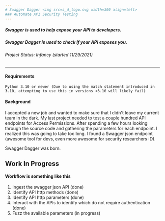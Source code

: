 ```yaml
---
# Swagger Dagger <img src=s_d_logo.svg width=300 align=left>
### Automate API Security Testing
---
```

##### Swagger is used to help expose your API to developers. 
##### Swagger Dagger is used to check if your API exposes you.
###### Project Status: Infancy (started 11/29/2021)
---
#### Requirements
    Python 3.10 or newer (Due to using the match statement introduced in 3.10, attempting to use this in versions <3.10 will likely fail)

#### Background
I accepted a new job and wanted to make sure that I didn't leave my current team in the dark. My last project needed to test a couple hundred API endpoints for Access Permissions.
After spending a few hours looking through the source code and gathering the parameters for each endpoint. I realized this was going to take too long. 
I found a Swagger json endpoint (awesome tool for devs, even more awesome for security researchers :D).

Swagger Dagger was born.

Work In Progress
---
#### Workflow is something like this

1. Ingest the swagger json API (done)
2. Identify API http methods (done)
3. Identify API http parameters (done)
4. Interact with the APIs to identify which do not require authentication (done)
5. Fuzz the available parameters (in progress)
